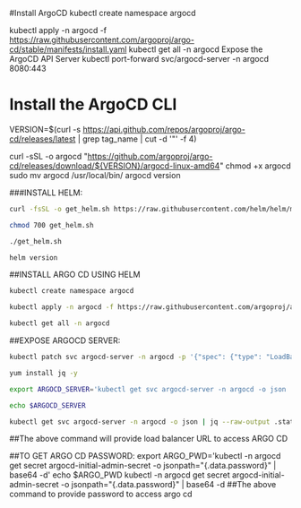 #Install ArgoCD
kubectl create namespace argocd

kubectl apply -n argocd -f https://raw.githubusercontent.com/argoproj/argo-cd/stable/manifests/install.yaml
kubectl get all -n argocd
Expose the ArgoCD API Server
 kubectl port-forward svc/argocd-server -n argocd 8080:443
# Install the ArgoCD CLI
 VERSION=$(curl -s https://api.github.com/repos/argoproj/argo-cd/releases/latest | grep tag_name | cut -d '"' -f 4)

 curl -sSL -o argocd "https://github.com/argoproj/argo-cd/releases/download/${VERSION}/argocd-linux-amd64"
chmod +x argocd
 sudo mv argocd /usr/local/bin/
 argocd version






###INSTALL HELM:
```sh
curl -fsSL -o get_helm.sh https://raw.githubusercontent.com/helm/helm/main/scripts/get-helm-3
```
```sh
chmod 700 get_helm.sh
```
```sh
./get_helm.sh
```
```sh
helm version
```

##INSTALL ARGO CD USING HELM
```sh
kubectl create namespace argocd
```
```sh
kubectl apply -n argocd -f https://raw.githubusercontent.com/argoproj/argo-cd/stable/manifests/install.yaml
```
```sh
kubectl get all -n argocd
```



##EXPOSE ARGOCD SERVER:
```sh
kubectl patch svc argocd-server -n argocd -p '{"spec": {"type": "LoadBalancer"}}'
```
```sh
yum install jq -y
```
```sh
export ARGOCD_SERVER='kubectl get svc argocd-server -n argocd -o json | jq --raw-output '.status.loadBalancer.ingress[0].hostname''
```
```sh
echo $ARGOCD_SERVER
```
```sh
kubectl get svc argocd-server -n argocd -o json | jq --raw-output .status.loadBalancer.ingress[0].hostname
```
##The above command will provide load balancer URL to access ARGO CD


##TO GET ARGO CD PASSWORD:
export ARGO_PWD='kubectl -n argocd get secret argocd-initial-admin-secret -o jsonpath="{.data.password}" | base64 -d'
echo $ARGO_PWD
kubectl -n argocd get secret argocd-initial-admin-secret -o jsonpath="{.data.password}" | base64 -d
##The above command to provide password to access argo cd
